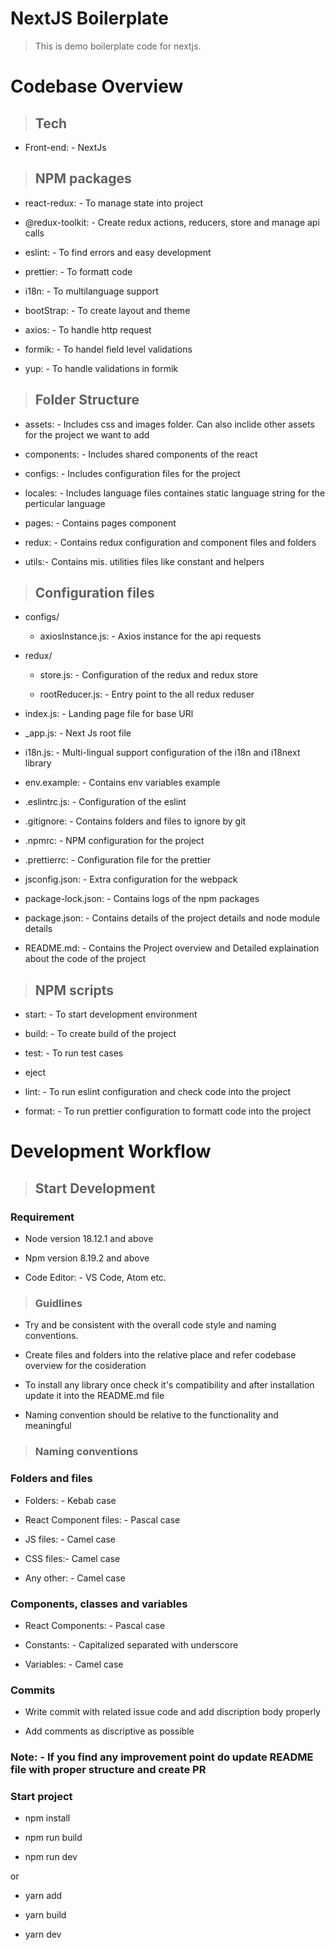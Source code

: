 # NextJS Boilerplate

> This is demo boilerplate code for nextjs.

# Codebase Overview

> ## Tech

- Front-end: - NextJs

> ## NPM packages

- react-redux: - To manage state into project

- @redux-toolkit: - Create redux actions, reducers, store and manage api calls

- eslint: - To find errors and easy development

- prettier: - To formatt code

- i18n: - To multilanguage support

- bootStrap: - To create layout and theme

- axios: - To handle http request

- formik: - To handel field level validations

- yup: - To handle validations in formik

> ## Folder Structure

- assets: - Includes css and images folder. Can also inclide other assets for the project we want to add

- components: - Includes shared components of the react

- configs: - Includes configuration files for the project

- locales: - Includes language files containes static language string for the perticular language

- pages: - Contains pages component

- redux: - Contains redux configuration and component files and folders

- utils:- Contains mis. utilities files like constant and helpers

> ## Configuration files

- configs/

  - axiosInstance.js: - Axios instance for the api requests

- redux/

  - store.js: - Configuration of the redux and redux store

  - rootReducer.js: - Entry point to the all redux reduser

- index.js: - Landing page file for base URl

- \_app.js: - Next Js root file

- i18n.js: - Multi-lingual support configuration of the i18n and i18next library

- env.example: - Contains env variables example

- .eslintrc.js: - Configuration of the eslint

- .gitignore: - Contains folders and files to ignore by git

- .npmrc: - NPM configuration for the project

- .prettierrc: - Configuration file for the prettier

- jsconfig.json: - Extra configuration for the webpack

- package-lock.json: - Contains logs of the npm packages

- package.json: - Contains details of the project details and node module details

- README.md: - Contains the Project overview and Detailed explaination about the code of the project

> ## NPM scripts

- start: - To start development environment

- build: - To create build of the project

- test: - To run test cases

- eject

- lint: - To run eslint configuration and check code into the project

- format: - To run prettier configuration to formatt code into the project

# Development Workflow

> ## Start Development

### Requirement

- Node version 18.12.1 and above

- Npm version 8.19.2 and above

- Code Editor: - VS Code, Atom etc.

> ### Guidlines

- Try and be consistent with the overall code style and naming conventions.

- Create files and folders into the relative place and refer codebase overview for the cosideration

- To install any library once check it's compatibility and after installation update it into the README.md file

- Naming convention should be relative to the functionality and meaningful

> ### Naming conventions

### Folders and files

- Folders: - Kebab case

- React Component files: - Pascal case

- JS files: - Camel case

- CSS files:- Camel case

- Any other: - Camel case

### Components, classes and variables

- React Components: - Pascal case

- Constants: - Capitalized separated with underscore

- Variables: - Camel case

### Commits

- Write commit with related issue code and add discription body properly

- Add comments as discriptive as possible

### Note: - If you find any improvement point do update README file with proper structure and create PR

### Start project

- npm install

- npm run build

- npm run dev

or

- yarn add

- yarn build

- yarn dev
